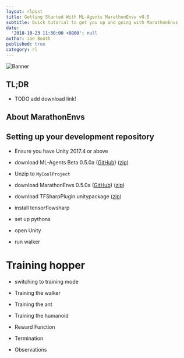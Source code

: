 ```yaml
---
layout: rlpost
title: Getting Started With ML-Agents MarathonEnvs v0.5
subtitle: Quick tutorial to get you up and going with MarathonEnvs
date:
  '2018-10-23 11:30:00 +0800': null
author: Joe Booth
published: true
category: rl
---
```

![Banner](/2018-images/MarathonEnvsBanner.gif)
## TL;DR
* TODO add download link!

## About MarathonEnvs

## Setting up your development repository

* Ensure you have Unity 2017.4 or above
* download ML-Agents Beta 0.5.0a ([GitHub](https://github.com/Unity-Technologies/ml-agents/releases/tag/0.5.0a)) ([zip](https://github.com/Unity-Technologies/ml-agents/archive/0.5.0a.zip))
* Unzip to `MyCoolProject`
* download MarathonEnvs 0.5.0a ([GitHub](https://github.com/Unity-Technologies/marathon-envs/releases/tag/0.5.0a)) ([zip](https://github.com/Unity-Technologies/marathon-envs/archive/0.5.0a.zip))
* download TFSharpPlugin.unitypackage ([zip](https://s3.amazonaws.com/unity-ml-agents/0.5/TFSharpPlugin.unitypackage))

 
* install tensorflowsharp
* set up pythons
* open Unity
* run walker

# Training hopper
* switching to training mode

* Training the walker
* Training the ant
* Training the humanoid

 * Reward Function
 * Termination
 * Observations

